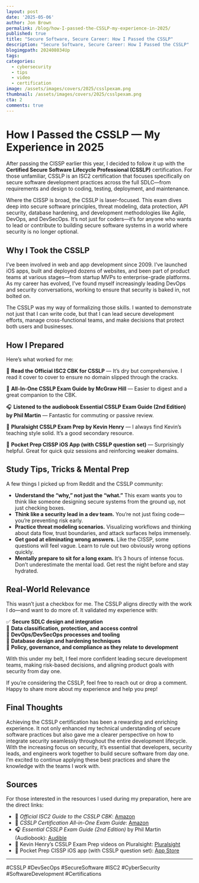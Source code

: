 ```yaml
---
layout: post
date: '2025-05-06'
author: Jon Brown
permalink: /blog/how-I-passed-the-CSSLP-my-experience-in-2025/
published: true
title: "Secure Software, Secure Career: How I Passed the CSSLP"
description: "Secure Software, Secure Career: How I Passed the CSSLP"
blogimgpath: 202408034Up
tags:
categories:
  - cybersecurity
  - tips
  - video
  - certification
image: /assets/images/covers/2025/csslpexam.png
thumbnail: /assets/images/covers/2025/csslpexam.png
cta: 2
comments: true
---
```

# How I Passed the CSSLP — My Experience in 2025

After passing the CISSP earlier this year, I decided to follow it up with the **Certified Secure Software Lifecycle Professional (CSSLP)** certification. For those unfamiliar, CSSLP is an ISC2 certification that focuses specifically on secure software development practices across the full SDLC—from requirements and design to coding, testing, deployment, and maintenance.

Where the CISSP is broad, the CSSLP is laser-focused. This exam dives deep into secure software principles, threat modeling, data protection, API security, database hardening, and development methodologies like Agile, DevOps, and DevSecOps. It’s not just for coders—it’s for anyone who wants to lead or contribute to building secure software systems in a world where security is no longer optional.

## Why I Took the CSSLP

I’ve been involved in web and app development since 2009. I’ve launched iOS apps, built and deployed dozens of websites, and been part of product teams at various stages—from startup MVPs to enterprise-grade platforms. As my career has evolved, I’ve found myself increasingly leading DevOps and security conversations, working to ensure that security is baked in, not bolted on.

The CSSLP was my way of formalizing those skills. I wanted to demonstrate not just that I can write code, but that I can lead secure development efforts, manage cross-functional teams, and make decisions that protect both users and businesses.

## How I Prepared

Here’s what worked for me:

📘 **Read the Official ISC2 CBK for CSSLP** — It’s dry but comprehensive. I read it cover to cover to ensure no domain slipped through the cracks.

📗 **All-In-One CSSLP Exam Guide by McGraw Hill** — Easier to digest and a great companion to the CBK.

🎧 **Listened to the audiobook Essential CSSLP Exam Guide (2nd Edition) by Phil Martin** — Fantastic for commuting or passive review.

🎥 **Pluralsight CSSLP Exam Prep by Kevin Henry** — I always find Kevin’s teaching style solid. It’s a good secondary resource.

📱 **Pocket Prep CISSP iOS App (with CSSLP question set)** — Surprisingly helpful. Great for quick quiz sessions and reinforcing weaker domains.

## Study Tips, Tricks & Mental Prep

A few things I picked up from Reddit and the CSSLP community:

- **Understand the “why,” not just the “what.”** This exam wants you to think like someone designing secure systems from the ground up, not just checking boxes.
- **Think like a security lead in a dev team.** You’re not just fixing code—you’re preventing risk early.
- **Practice threat modeling scenarios.** Visualizing workflows and thinking about data flow, trust boundaries, and attack surfaces helps immensely.
- **Get good at eliminating wrong answers.** Like the CISSP, some questions will feel vague. Learn to rule out two obviously wrong options quickly.
- **Mentally prepare to sit for a long exam.** It’s 3 hours of intense focus. Don’t underestimate the mental load. Get rest the night before and stay hydrated.

## Real-World Relevance

This wasn’t just a checkbox for me. The CSSLP aligns directly with the work I do—and want to do more of. It validated my experience with:

✅ **Secure SDLC design and integration**  
🔐 **Data classification, protection, and access control**  
🧰 **DevOps/DevSecOps processes and tooling**  
🧱 **Database design and hardening techniques**  
📄 **Policy, governance, and compliance as they relate to development**  

With this under my belt, I feel more confident leading secure development teams, making risk-based decisions, and aligning product goals with security from day one.

If you’re considering the CSSLP, feel free to reach out or drop a comment. Happy to share more about my experience and help you prep!

## Final Thoughts

Achieving the CSSLP certification has been a rewarding and enriching experience. It not only enhanced my technical understanding of secure software practices but also gave me a clearer perspective on how to integrate security seamlessly throughout the entire development lifecycle. With the increasing focus on security, it’s essential that developers, security leads, and engineers work together to build secure software from day one. I’m excited to continue applying these best practices and share the knowledge with the teams I work with.

## Sources

For those interested in the resources I used during my preparation, here are the direct links:

- 📘 *Official ISC2 Guide to the CSSLP CBK*: [Amazon](https://www.amazon.com/Official-ISC-Guide-CSSLP-Press/dp/1466571276)  
- 📗 *CSSLP Certification All-in-One Exam Guide*: [Amazon](https://www.amazon.com/CSSLP-Certification-All-Guide-Second/dp/1260441687)  
- 🎧 *Essential CSSLP Exam Guide (2nd Edition)* by Phil Martin (Audiobook): [Audible](https://www.audible.com/pd/Essential-CSSLP-Exam-Guide-Updated-for-the-2nd-Edition-Audiobook/B07NLKH8QR)  
- 🎥 Kevin Henry’s CSSLP Exam Prep videos on Pluralsight: [Pluralsight](https://www.pluralsight.com/courses/exam-tips-tricks-csslp-cert)  
- 📱 Pocket Prep CISSP iOS app (with CSSLP question set): [App Store](https://apps.apple.com/us/app/pocket-prep-cissp-2025/id676938992)

---

#CSSLP #DevSecOps #SecureSoftware #ISC2 #CyberSecurity #SoftwareDevelopment #Certifications